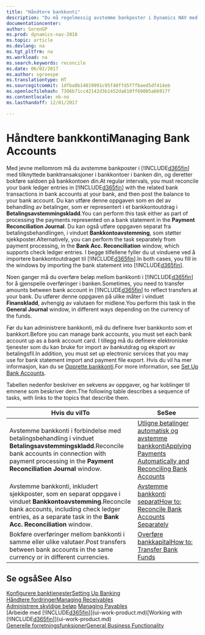 ```yaml
---
title: "Håndtere bankkonti"
description: "Du må regelmessig avstemme bankposter i Dynamics NAV med de relaterte banktransaksjonene i bankkontiene."
documentationcenter: 
author: SorenGP
ms.prod: dynamics-nav-2018
ms.topic: article
ms.devlang: na
ms.tgt_pltfrm: na
ms.workload: na
ms.search.keywords: reconcile
ms.date: 06/02/2017
ms.author: sgroespe
ms.translationtype: HT
ms.sourcegitcommit: 1dfba8b14019991c95f40ffd5f7fbaed5df414eb
ms.openlocfilehash: 7306b71cc42142d3b1452da610ff69085a66917f
ms.contentlocale: nb-no
ms.lasthandoff: 12/01/2017

---
```

# <a name="managing-bank-accounts"></a><span data-ttu-id="17d44-103">Håndtere bankkonti</span><span class="sxs-lookup"><span data-stu-id="17d44-103">Managing Bank Accounts</span></span>
<span data-ttu-id="17d44-104">Med jevne mellomrom må du avstemme bankposter i [!INCLUDE[d365fin](includes/d365fin_md.md)] med tilknyttede banktransaksjoner i bankkontoer i banken din, og deretter bokføre saldoen på bankkontoen din.</span><span class="sxs-lookup"><span data-stu-id="17d44-104">At regular intervals, you must reconcile your bank ledger entries in [!INCLUDE[d365fin](includes/d365fin_md.md)] with the related bank transactions in bank accounts at your bank, and then post the balance to your bank account.</span></span> <span data-ttu-id="17d44-105">Du kan utføre denne oppgaven som en del av behandling av betalinger, som er representert i et bankkontoutdrag i **Betalingsavstemmingskladd**.</span><span class="sxs-lookup"><span data-stu-id="17d44-105">You can perform this task either as part of processing the payments represented on a bank statement in the **Payment Reconciliation Journal**.</span></span> <span data-ttu-id="17d44-106">Du kan også utføre oppgaven separat fra betalingsbehandlingen, i vinduet **Bankkontoavstemming**, som støtter sjekkposter.</span><span class="sxs-lookup"><span data-stu-id="17d44-106">Alternatively, you can perform the task separately from payment processing, in the **Bank Acc. Reconciliation** window, which supports check ledger entries.</span></span> <span data-ttu-id="17d44-107">I begge tilfellene fyller du ut vinduene ved å importere bankkontoutdraget til [!INCLUDE[d365fin](includes/d365fin_md.md)].</span><span class="sxs-lookup"><span data-stu-id="17d44-107">In both cases, you fill in the windows by importing the bank statement into [!INCLUDE[d365fin](includes/d365fin_md.md)].</span></span>

<span data-ttu-id="17d44-108">Noen ganger må du overføre beløp mellom bankkonti i [!INCLUDE[d365fin](includes/d365fin_md.md)] for å gjenspeile overføringer i banken.</span><span class="sxs-lookup"><span data-stu-id="17d44-108">Sometimes, you need to transfer amounts between bank account in [!INCLUDE[d365fin](includes/d365fin_md.md)] to reflect transfers at your bank.</span></span> <span data-ttu-id="17d44-109">Du utfører denne oppgaven på ulike måter i vinduet **Finanskladd**, avhengig av valutaen for midlene.</span><span class="sxs-lookup"><span data-stu-id="17d44-109">You perform this task in the **General Journal** window, in different ways depending on the currency of the funds.</span></span>

<span data-ttu-id="17d44-110">Før du kan administrere bankkonti, må du definere hver bankkonto som et bankkort.</span><span class="sxs-lookup"><span data-stu-id="17d44-110">Before you can manage bank accounts, you must set each bank account up as a bank account card.</span></span> <span data-ttu-id="17d44-111">I tillegg må du definere elektroniske tjenester som du kan bruke for import av bankutdrag og eksport av betalingsfil.</span><span class="sxs-lookup"><span data-stu-id="17d44-111">In addition, you must set up electronic services that you may use for bank statement import and payment file export.</span></span> <span data-ttu-id="17d44-112">Hvis du vil ha mer informasjon, kan du se [Opprette bankkonti](bank-setup-banking.md).</span><span class="sxs-lookup"><span data-stu-id="17d44-112">For more information, see [Set Up Bank Accounts](bank-setup-banking.md).</span></span>

<span data-ttu-id="17d44-113">Tabellen nedenfor beskriver en sekvens av oppgaver, og har koblinger til emnene som beskriver dem.</span><span class="sxs-lookup"><span data-stu-id="17d44-113">The following table describes a sequence of tasks, with links to the topics that describe them.</span></span>

| <span data-ttu-id="17d44-114">Hvis du vil</span><span class="sxs-lookup"><span data-stu-id="17d44-114">To</span></span> | <span data-ttu-id="17d44-115">Se</span><span class="sxs-lookup"><span data-stu-id="17d44-115">See</span></span> |
| --- | --- |
| <span data-ttu-id="17d44-116">Avstemme bankkonti i forbindelse med betalingsbehandling i vinduet **Betalingsavstemmingskladd**.</span><span class="sxs-lookup"><span data-stu-id="17d44-116">Reconcile bank accounts in connection with payment processing in the **Payment Reconciliation Journal** window.</span></span> |[<span data-ttu-id="17d44-117">Utligne betalinger automatisk og avstemme bankkonti</span><span class="sxs-lookup"><span data-stu-id="17d44-117">Applying Payments Automatically and Reconciling Bank Accounts</span></span>](receivables-apply-payments-auto-reconcile-bank-accounts.md) |
| <span data-ttu-id="17d44-118">Avstemme bankkonti, inkludert sjekkposter, som en separat oppgave i vinduet **Bankkontoavstemming**.</span><span class="sxs-lookup"><span data-stu-id="17d44-118">Reconcile bank accounts, including check ledger entries, as a separate task in the **Bank Acc. Reconciliation** window.</span></span> |[<span data-ttu-id="17d44-119">Avstemme bankkonti separat</span><span class="sxs-lookup"><span data-stu-id="17d44-119">How to: Reconcile Bank Accounts Separately</span></span>](bank-how-reconcile-bank-accounts-separately.md) |
| <span data-ttu-id="17d44-120">Bokføre overføringer mellom bankkonti i samme eller ulike valutaer.</span><span class="sxs-lookup"><span data-stu-id="17d44-120">Post transfers between bank accounts in the same currency or in different currencies.</span></span> |[<span data-ttu-id="17d44-121">Overføre bankkapital</span><span class="sxs-lookup"><span data-stu-id="17d44-121">How to: Transfer Bank Funds</span></span>](bank-how-transfer-bank-funds.md) |

## <a name="see-also"></a><span data-ttu-id="17d44-122">Se også</span><span class="sxs-lookup"><span data-stu-id="17d44-122">See Also</span></span>
[<span data-ttu-id="17d44-123">Konfigurere banktjenester</span><span class="sxs-lookup"><span data-stu-id="17d44-123">Setting Up Banking</span></span>](bank-setup-banking.md)  
[<span data-ttu-id="17d44-124">Håndtere fordringer</span><span class="sxs-lookup"><span data-stu-id="17d44-124">Managing Receivables</span></span>](receivables-manage-receivables.md)  
<span data-ttu-id="17d44-125">[Administrere skyldige beløp](payables-manage-payables.md)  </span><span class="sxs-lookup"><span data-stu-id="17d44-125">[Managing Payables](payables-manage-payables.md)  </span></span>  
<span data-ttu-id="17d44-126">[Arbeide med [!INCLUDE[d365fin](includes/d365fin_md.md)]](ui-work-product.md)</span><span class="sxs-lookup"><span data-stu-id="17d44-126">[Working with [!INCLUDE[d365fin](includes/d365fin_md.md)]](ui-work-product.md)</span></span>  
[<span data-ttu-id="17d44-127">Generelle forretningsfunksjoner</span><span class="sxs-lookup"><span data-stu-id="17d44-127">General Business Functionality</span></span>](ui-across-business-areas.md)  

